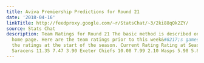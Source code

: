 ```yaml
---
title: Aviva Premiership Predictions for Round 21
date: '2018-04-16'
linkTitle: http://feedproxy.google.com/~r/StatsChat/~3/2ki88qQk2ZY/
source: Stats Chat
description: Team Ratings for Round 21 The basic method is described on my Department
  home page. Here are the team ratings prior to this week&#8217;s games, along with
  the ratings at the start of the season. Current Rating Rating at Season Start Difference
  Saracens 11.35 7.47 3.90 Exeter Chiefs 10.08 7.99 2.10 Wasps 5.98 5.89 0.10 [&#8230;]
---
```

